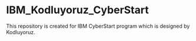 # IBM_Kodluyoruz_CyberStart
This repository is created for IBM CyberStart program which is designed by Kodluyoruz. 

